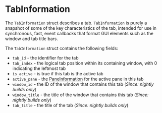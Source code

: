 # TabInformation

The `TabInformation` struct describes a tab.  `TabInformation` is purely a
snapshot of some of the key characteristics of the tab, intended for use in
synchronous, fast, event callbacks that format GUI elements such as the window
and tab title bars.

The `TabInformation` struct contains the following fields:

* `tab_id` - the identifier for the tab
* `tab_index` - the logical tab position within its containing window, with 0 indicating the leftmost tab
* `is_active` - is true if this tab is the active tab
* `active_pane` - the [PaneInformation](PaneInformation.md) for the active pane in this tab
* `window_id` - the ID of the window that contains this tab (*Since: nightly builds only*)
* `window_title` - the title of the window that contains this tab (*Since: nightly builds only*)
* `tab_title` - the title of the tab (*Since: nightly builds only*)


